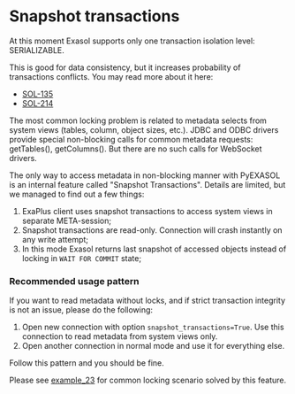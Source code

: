 # Snapshot transactions

At this moment Exasol supports only one transaction isolation level: SERIALIZABLE.

This is good for data consistency, but it increases probability of transactions conflicts. You may read more about it here:

- [SOL-135](https://www.exasol.com/support/browse/SOL-135)
- [SOL-214](https://www.exasol.com/support/browse/SOL-214)

The most common locking problem is related to metadata selects from system views (tables, column, object sizes, etc.). JDBC and ODBC drivers provide special non-blocking calls for common metadata requests: getTables(), getColumns(). But there are no such calls for WebSocket drivers.

The only way to access metadata in non-blocking manner with PyEXASOL is an internal feature called "Snapshot Transactions". Details are limited, but we managed to find out a few things:

1. ExaPlus client uses snapshot transactions to access system views in separate META-session;
2. Snapshot transactions are read-only. Connection will crash instantly on any write attempt;
3. In this mode Exasol returns last snapshot of accessed objects instead of locking in `WAIT FOR COMMIT` state;

### Recommended usage pattern

If you want to read metadata without locks, and if strict transaction integrity is not an issue, please do the following:

1. Open new connection with option `snapshot_transactions=True`. Use this connection to read metadata from system views only.
2. Open another connection in normal mode and use it for everything else.

Follow this pattern and you should be fine.

Please see [example_23](/examples/c08_snapshot_transactions.py) for common locking scenario solved by this feature.
